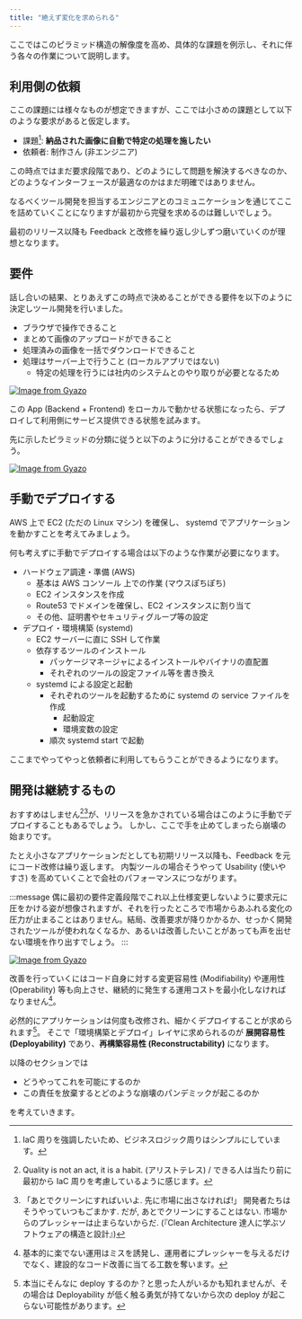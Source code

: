 ```yaml
---
title: "絶えず変化を求められる"
---
```


ここではこのピラミッド構造の解像度を高め、具体的な課題を例示し、それに伴う各々の作業について説明します。

## 利用側の依頼

ここの課題には様々なものが想定できますが、ここでは小さめの課題として以下のような要求があると仮定します。

- 課題[^サンプル課題]: **納品された画像に自動で特定の処理を施したい**
- 依頼者: 制作さん (非エンジニア)

[^サンプル課題]: IaC 周りを強調したいため、ビジネスロジック周りはシンプルにしています。

この時点ではまだ要求段階であり、どのようにして問題を解決するべきなのか、どのようなインターフェースが最適なのかはまだ明確ではありません。

なるべくツール開発を担当するエンジニアとのコミュニケーションを通じてここを詰めていくことになりますが最初から完璧を求めるのは難しいでしょう。

最初のリリース以降も Feedback と改修を繰り返し少しずつ磨いていくのが理想となります。

## 要件

話し合いの結果、とりあえずこの時点で決めることができる要件を以下のように決定しツール開発を行いました。

- ブラウザで操作できること
- まとめて画像のアップロードができること
- 処理済みの画像を一括でダウンロードできること
- 処理はサーバー上で行うこと (ローカルアプリではない)
  - 特定の処理を行うには社内のシステムとのやり取りが必要となるため

[![Image from Gyazo](https://i.gyazo.com/4f9f31d633b29037f4f5830fd51d3f37.png)](https://gyazo.com/4f9f31d633b29037f4f5830fd51d3f37)

この App (Backend + Frontend) をローカルで動かせる状態になったら、デプロイして利用側にサービス提供できる状態を試みます。

先に示したピラミッドの分類に従うと以下のように分けることができるでしょう。

[![Image from Gyazo](https://i.gyazo.com/7f908440e9bd5e801c882a63756939c4.png)](https://gyazo.com/7f908440e9bd5e801c882a63756939c4)

## 手動でデプロイする

AWS 上で EC2 (ただの Linux マシン) を確保し、 systemd でアプリケーションを動かすことを考えてみましょう。

何も考えずに手動でデプロイする場合は以下のような作業が必要になります。

- ハードウェア調達・準備 (AWS)
  - 基本は AWS コンソール 上での作業 (マウスぽちぽち)
  - EC2 インスタンスを作成
  - Route53 でドメインを確保し、EC2 インスタンスに割り当て
  - その他、証明書やセキュリティグループ等の設定
- デプロイ・環境構築 (systemd)
  - EC2 サーバーに直に SSH して作業
  - 依存するツールのインストール
    - パッケージマネージャによるインストールやバイナリの直配置
    - それぞれのツールの設定ファイル等を書き換え
  - systemd による設定と起動
    - それぞれのツールを起動するために systemd の service ファイルを作成
      - 起動設定
      - 環境変数の設定
    - 順次 systemd start で起動

ここまでやってやっと依頼者に利用してもらうことができるようになります。

## 開発は継続するもの

おすすめはしません[^quality_is_not_an_act_it_is_a_habit][^market_pressure_is_never_stop]が、リリースを急かされている場合はこのように手動でデプロイすることもあるでしょう。 しかし、ここで手を止めてしまったら崩壊の始まりです。

[^quality_is_not_an_act_it_is_a_habit]: Quality is not an act, it is a habit. (アリストテレス) / できる人は当たり前に最初から IaC 周りを考慮しているように感じます。
[^market_pressure_is_never_stop]: 「あとでクリーンにすればいいよ. 先に市場に出さなければ!」 開発者たちはそうやっていつもごまかす. だが, あとでクリーンにすることはない. 市場からのプレッシャーは止まらないからだ. (『Clean Architecture 達人に学ぶソフトウェアの構造と設計』)

たとえ小さなアプリケーションだとしても初期リリース以降も、Feedback を元にコード改修は繰り返します。
内製ツールの場合そうやって Usability (使いやすさ) を高めていくことで会社のパフォーマンスにつながります。

:::message
偶に最初の要件定義段階でこれ以上仕様変更しないように要求元に圧をかける姿が想像されますが、それを行ったところで市場からあふれる変化の圧力が止まることはありません。結局、改善要求が降りかかるか、せっかく開発されたツールが使われなくなるか、あるいは改善したいことがあっても声を出せない環境を作り出すでしょう。
:::

[![Image from Gyazo](https://i.gyazo.com/9be5519fd4f9e12bbf652ca7d1efcca0.png)](https://gyazo.com/9be5519fd4f9e12bbf652ca7d1efcca0)

改善を行っていくにはコード自身に対する変更容易性 (Modifiability) や運用性 (Operability) 等も向上させ、継続的に発生する運用コストを最小化しなければなりません[^why_operability_is_important]。

[^why_operability_is_important]: 基本的に楽でない運用はミスを誘発[^why_operability_is_important_2]し、運用者にプレッシャーを与えるだけでなく、建設的なコード改善に当てる工数を奪います。
[^why_operability_is_important_2]:
    運用現場は楽じゃないとミスが起こる
    [Infrastructure as Code でセキュリティを楽にしよう ! #AWSDevLiveShow - YouTube](https://www.youtube.com/live/qr_Fx_ENjxE?si=tGnLqBipnMmpTqlh&t=380)

必然的にアプリケーションは何度も改修され、細かくデプロイすることが求められます[^may_not_deploy_because_of_low_deployability]。
そこで「環境構築とデプロイ」レイヤに求められるのが **展開容易性 (Deployability)** であり、**再構築容易性 (Reconstructability)** になります。

[^may_not_deploy_because_of_low_deployability]: 本当にそんなに deploy するのか？と思った人がいるかも知れませんが、その場合は Deployability が低く触る勇気が持てないから次の deploy が起こらない可能性があります。

以降のセクションでは

- どうやってこれを可能にするのか
- この責任を放棄するとどのような崩壊のパンデミックが起こるのか

を考えていきます。
